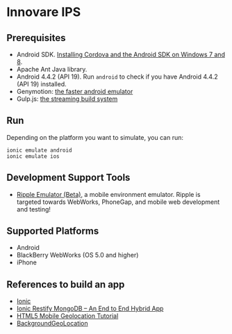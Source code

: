 Innovare IPS
=======================

Prerequisites
-------------

- Android SDK. [Installing Cordova and the Android SDK on Windows 7 and 8](http://learn.ionicframework.com/videos/windows-android/).
- Apache Ant Java library.
- Android 4.4.2 (API 19). Run `android` to check if you have Android 4.4.2 (API 19) installed.
- Genymotion: [the faster android emulator](http://www.genymotion.com/)
- Gulp.js: [the streaming build system](http://gulpjs.com/)

Run
---

Depending on the platform you want to simulate, you can run:

	ionic emulate android
	ionic emulate ios

Development Support Tools
-------------------------
- [Ripple Emulator (Beta)](https://chrome.google.com/webstore/detail/ripple-emulator-beta/geelfhphabnejjhdalkjhgipohgpdnoc?hl=en), a mobile environment emulator. Ripple is targeted towards WebWorks, PhoneGap, and mobile web development and testing!

Supported Platforms
-------------------

- Android
- BlackBerry WebWorks (OS 5.0 and higher)
- iPhone

References to build an app
--------------------------

- [Ionic](http://ionicframework.com/)
- [Ionic Restify MongoDB – An End to End Hybrid App](http://thejackalofjavascript.com/an-end-to-end-hybrid-app/)
- [HTML5 Mobile Geolocation Tutorial](https://www.youtube.com/watch?v=me1SLfY5hus)
- [BackgroundGeoLocation](https://github.com/christocracy/cordova-plugin-background-geolocation)
